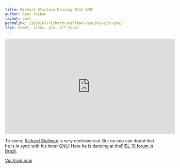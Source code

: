```yaml
---
title: Richard Stallman Dancing With GNU!
author: Rami Taibah 
layout: post
permalink: /2009/07/richard-stallman-dancing-with-gnu/
tags: humor, linux, gnu, off-topic
---
```


<iframe width="560" height="315" src="https://www.youtube.com/embed/neRw5b7HVjw" frameborder="0" allowfullscreen></iframe>

To some, [Richard Stallman](http://en.wikipedia.org/wiki/Richard_Stallman) is very controversial. But no one can doubt that he is in sync with his inner [GNU](http://en.wikipedia.org/wiki/GNU)! Here he is dancing at the[FISL 10 forum in Brazil](http://www.fisl.org.br/10/www/).

[Via VivaLinux](http://www.vivalinux.com.ar/)
